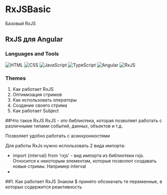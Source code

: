 # RxJSBasic
Базовый RxJS

## RxJS для Angular

### Languages and Tools
![HTML](https://img.shields.io/badge/-HTML5-090909?style=for-the-badge&logo=HTML5)
![CSS](https://img.shields.io/badge/-CSS-090909?style=for-the-badge&logo=CSS3)
![JavaScript](https://img.shields.io/badge/-JS-090909?style=for-the-badge&logo=JavaScript)
![TypeScript](https://img.shields.io/badge/-TypeScript-090909?style=for-the-badge&logo=TypeScript)
![Angular](https://img.shields.io/badge/-Angular-090909?style=for-the-badge&logo=angular)
![RxJS](https://img.shields.io/badge/-RxJS-090909?style=for-the-badge&logo=RxJS)

### Themes
<ol>
    <li>
        Как работает RxJS
    </li>
    <li>
        Оптимизация стримов
    </li>
    <li>
        Как использовать операторы
    </li>
    <li>
        Создание своего стрима
    </li>
    <li>
        Как работает Subject
    </li>
</ol>

##Что такое RxJS
RxJS - это библиотека, которая позволяет работать с различными типами событий, данных, объектов и т.д.

Позволяет удобно работать с асинхронностями

Для работы RxJs нужно использовать 2 вида импорта:
<ul>
<li>import {interval} from 'rxjs' - вид импорта из библиотеки rxjs. Относится к некоторым элементам, которые позволют создавать новые стримы. Например  interval</li>
<li></li>
</ul>

##1. Как работает RxJS
Знаком $ принято обозначать те переменные, в которых содержится реактивность
